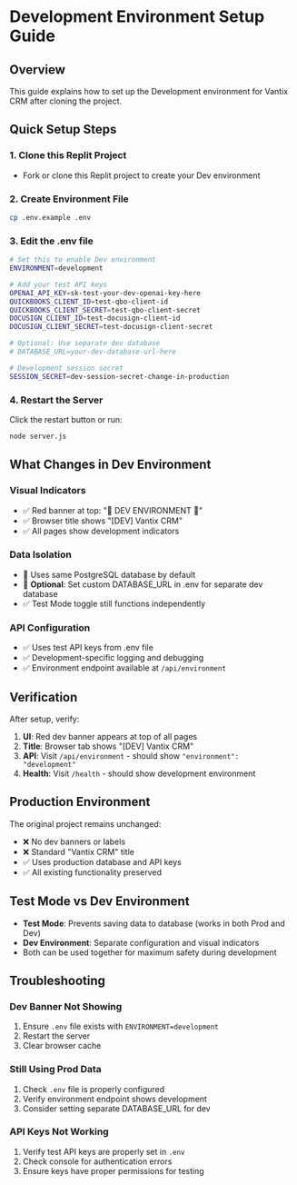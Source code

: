 # Development Environment Setup Guide

## Overview
This guide explains how to set up the Development environment for Vantix CRM after cloning the project.

## Quick Setup Steps

### 1. Clone this Replit Project
- Fork or clone this Replit project to create your Dev environment

### 2. Create Environment File
```bash
cp .env.example .env
```

### 3. Edit the .env file
```bash
# Set this to enable Dev environment
ENVIRONMENT=development

# Add your test API keys
OPENAI_API_KEY=sk-test-your-dev-openai-key-here
QUICKBOOKS_CLIENT_ID=test-qbo-client-id
QUICKBOOKS_CLIENT_SECRET=test-qbo-client-secret
DOCUSIGN_CLIENT_ID=test-docusign-client-id
DOCUSIGN_CLIENT_SECRET=test-docusign-client-secret

# Optional: Use separate dev database
# DATABASE_URL=your-dev-database-url-here

# Development session secret
SESSION_SECRET=dev-session-secret-change-in-production
```

### 4. Restart the Server
Click the restart button or run:
```bash
node server.js
```

## What Changes in Dev Environment

### Visual Indicators
- ✅ Red banner at top: "🚧 DEV ENVIRONMENT 🚧"
- ✅ Browser title shows "[DEV] Vantix CRM"
- ✅ All pages show development indicators

### Data Isolation
- 🔄 Uses same PostgreSQL database by default
- 🔧 **Optional**: Set custom DATABASE_URL in .env for separate dev database
- ✅ Test Mode toggle still functions independently

### API Configuration
- ✅ Uses test API keys from .env file
- ✅ Development-specific logging and debugging
- ✅ Environment endpoint available at `/api/environment`

## Verification

After setup, verify:
1. **UI**: Red dev banner appears at top of all pages
2. **Title**: Browser tab shows "[DEV] Vantix CRM"
3. **API**: Visit `/api/environment` - should show `"environment": "development"`
4. **Health**: Visit `/health` - should show development environment

## Production Environment

The original project remains unchanged:
- ❌ No dev banners or labels
- ❌ Standard "Vantix CRM" title
- ✅ Uses production database and API keys
- ✅ All existing functionality preserved

## Test Mode vs Dev Environment

- **Test Mode**: Prevents saving data to database (works in both Prod and Dev)
- **Dev Environment**: Separate configuration and visual indicators
- Both can be used together for maximum safety during development

## Troubleshooting

### Dev Banner Not Showing
1. Ensure `.env` file exists with `ENVIRONMENT=development`
2. Restart the server
3. Clear browser cache

### Still Using Prod Data
1. Check `.env` file is properly configured
2. Verify environment endpoint shows development
3. Consider setting separate DATABASE_URL for dev

### API Keys Not Working
1. Verify test API keys are properly set in `.env`
2. Check console for authentication errors
3. Ensure keys have proper permissions for testing